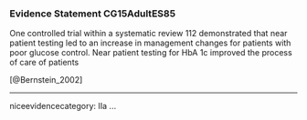 ### Evidence Statement CG15AdultES85
One controlled trial within a systematic review 112 demonstrated that near patient testing led to an increase in management changes for patients with poor glucose control. Near patient testing for HbA 1c improved the process of care of patients

[@Bernstein_2002]

---
niceevidencecategory: IIa
...


